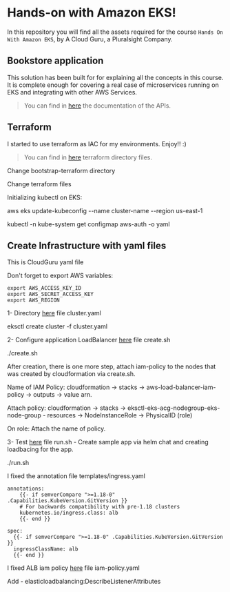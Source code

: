 # Hands-on with Amazon EKS!

In this repository you will find all the assets required for the course `Hands On With Amazon EKS`, by A Cloud Guru, a Pluralsight Company.


## Bookstore application

This solution has been built for for explaining all the concepts in this course. It is complete enough for covering a real case of microservices running on EKS and integrating with other AWS Services.

> You can find in [here](_docs/api.md) the documentation of the APIs.


## Terraform

I started to use terraform as IAC for my environments. Enjoy!! :)

> You can find in [here](terraform) terraform directory files.

Change bootstrap-terraform directory

Change terraform files

Initializing kubectl on EKS:

aws eks update-kubeconfig --name cluster-name --region us-east-1

kubectl -n kube-system get configmap aws-auth -o yaml

## Create Infrastructure with yaml files

This is CloudGuru yaml file 

Don't forget to export AWS variables:
```
export AWS_ACCESS_KEY_ID
export AWS_SECRET_ACCESS_KEY
export AWS_REGION
```

1- Directory [here](Infrastructure/eksctl/01-initial-cluster) file cluster.yaml

eksctl create cluster -f cluster.yaml

2- Configure application LoadBalancer [here](Infrastructure/k8s-tooling/load-balancer-controller) file create.sh

./create.sh

After creation, there is one more step, attach iam-policy to the nodes that was created by cloudformation via create.sh.

Name of IAM Policy: cloudformation -> stacks -> aws-load-balancer-iam-policy -> outputs -> value arn.

Attach policy: cloudformation -> stacks -> eksctl-eks-acg-nodegroup-eks-node-group - resources -> NodeInstanceRole -> PhysicalID (role)

On role: Attach the name of policy.

3- Test [here](Infrastructure/k8s-tooling/load-balancer-controller/test) file run.sh - Create sample app via helm chat and creating loadbacing for the app.

./run.sh

I fixed the annotation file templates/ingress.yaml
```  
annotations:
    {{- if semverCompare ">=1.18-0" .Capabilities.KubeVersion.GitVersion }}
    # For backwards compatibility with pre-1.18 clusters
    kubernetes.io/ingress.class: alb
    {{- end }}

spec:
  {{- if semverCompare ">=1.18-0" .Capabilities.KubeVersion.GitVersion }}
  ingressClassName: alb
  {{- end }}
```
  
I fixed ALB iam policy [here](Infrastructure/k8s-tooling/load-balancer-controller) file iam-policy.yaml

Add - elasticloadbalancing:DescribeListenerAttributes
